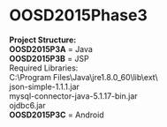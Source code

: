 # OOSD2015Phase3
**Project Structure:**  
**OOSD2015P3A** = Java  
**OOSD2015P3B** = JSP  
Required Libraries:  
C:\Program Files\Java\jre1.8.0_60\lib\ext\  
json-simple-1.1.1.jar  
mysql-connector-java-5.1.17-bin.jar  
ojdbc6.jar  
**OOSD2015P3C** = Android  
